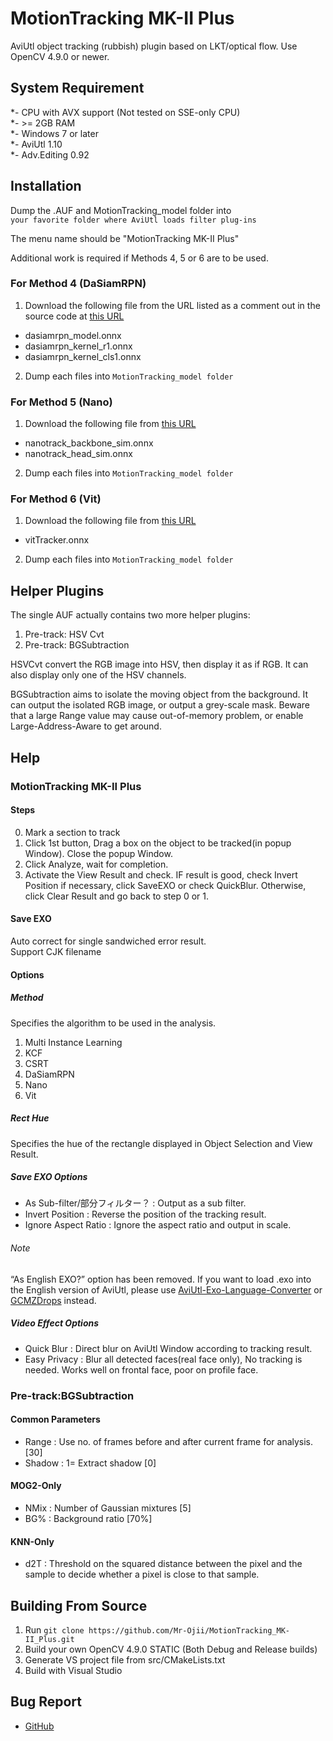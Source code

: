 # MotionTracking MK-II Plus
AviUtl object tracking (rubbish) plugin based on LKT/optical flow. Use OpenCV 4.9.0 or newer.


## System Requirement
*- CPU with AVX support (Not tested on SSE-only CPU)  
*- \>= 2GB RAM  
*- Windows 7 or later  
*- AviUtl 1.10  
*- Adv.Editing 0.92


## Installation
Dump the .AUF and MotionTracking_model folder into  
`your favorite folder where AviUtl loads filter plug-ins`

The menu name should be "MotionTracking MK-II Plus"

Additional work is required if Methods 4, 5 or 6 are to be used.

### For Method 4 (DaSiamRPN)
1. Download the following file from the URL listed as a comment out in the source code at [this URL](https://github.com/opencv/opencv/blob/4.x/samples/dnn/dasiamrpn_tracker.cpp)

- dasiamrpn_model.onnx
- dasiamrpn_kernel_r1.onnx
- dasiamrpn_kernel_cls1.onnx

2. Dump each files into `MotionTracking_model folder`

### For Method 5 (Nano)
1. Download the following file from [this URL](https://github.com/HonglinChu/SiamTrackers/tree/18b7791360acb3f6d276d47376a6f1ed516f1628/NanoTrack/models/nanotrackv2)

- nanotrack_backbone_sim.onnx
- nanotrack_head_sim.onnx

2. Dump each files into `MotionTracking_model folder`

### For Method 6 (Vit)
1. Download the following file from [this URL](https://github.com/opencv/opencv_extra/blob/4.x/testdata/dnn/onnx/models/vitTracker.onnx)

- vitTracker.onnx

2. Dump each files into `MotionTracking_model folder`

## Helper Plugins
The single AUF actually contains two more helper plugins:
1. Pre-track: HSV Cvt
2. Pre-track: BGSubtraction

HSVCvt convert the RGB image into HSV, then display it as if RGB. It can also display only one of the HSV channels.

BGSubtraction aims to isolate the moving object from the background. It can output the isolated RGB image, or output a grey-scale mask. Beware that a large Range value may cause out-of-memory problem, or enable Large-Address-Aware to get around.


## Help
### MotionTracking MK-II Plus
#### Steps
0. Mark a section to track
1. Click 1st button, Drag a box on the object to be tracked(in popup Window). Close the popup Window.
2. Click Analyze, wait for completion.
3. Activate the View Result and check. IF result is good, check Invert Position if necessary, click SaveEXO or check QuickBlur. Otherwise, click Clear Result and go back to step 0 or 1.
#### Save EXO
Auto correct for single sandwiched error result.  
Support CJK filename
#### Options
##### Method
Specifies the algorithm to be used in the analysis.
1. Multi Instance Learning
2. KCF
3. CSRT
4. DaSiamRPN
5. Nano
6. Vit
##### Rect Hue
Specifies the hue of the rectangle displayed in Object Selection and View Result.
##### Save EXO Options
- As Sub-filter/部分フィルター？ : Output as a sub filter.
- Invert Position : Reverse the position of the tracking result.
- Ignore Aspect Ratio : Ignore the aspect ratio and output in scale.
###### Note
“As English EXO?” option has been removed. If you want to load .exo into the English version of AviUtl, please use [AviUtl-Exo-Language-Converter](https://github.com/Mr-Ojii/AviUtl-Exo-Language-Converter) or [GCMZDrops](https://github.com/oov/aviutl_gcmzdrops) instead.  
##### Video Effect Options
- Quick Blur : Direct blur on AviUtl Window according to tracking result.
- Easy Privacy : Blur all detected faces(real face only), No tracking is needed. Works well on frontal face, poor on profile face.

### Pre-track:BGSubtraction
#### Common Parameters
- Range : Use <Range> no. of frames before and after current frame for analysis.[30]
- Shadow : 1= Extract shadow [0]
#### MOG2-Only
- NMix : Number of Gaussian mixtures [5]
- BG% : Background ratio [70%] 
#### KNN-Only
- d2T : Threshold on the squared distance between the pixel and the sample to decide whether a pixel is close to that sample.


## Building From Source
1. Run `git clone https://github.com/Mr-Ojii/MotionTracking_MK-II_Plus.git`
2. Build your own OpenCV 4.9.0 STATIC (Both Debug and Release builds)
3. Generate VS project file from src/CMakeLists.txt
4. Build with Visual Studio

## Bug Report
* [GitHub](https://github.com/Mr-Ojii/MotionTracking_MK-II_Plus)
